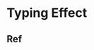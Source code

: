 # Typing Effect



## Ref

[从打字机效果的 N 种实现看JS定时器机制和前端动画]:https://segmentfault.com/a/1190000038915675
